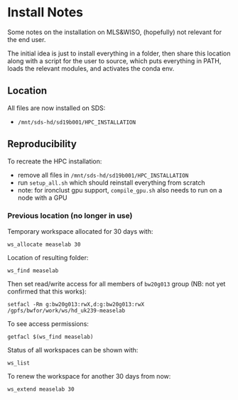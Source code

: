 # Install Notes

Some notes on the installation on MLS&WISO,
(hopefully) not relevant for the end user.

The initial idea is just to install everything in a folder,
then share this location along with a script for the user to source,
which puts everything in PATH, loads the relevant modules,
and activates the conda env.

## Location

All files are now installed on SDS:

- `/mnt/sds-hd/sd19b001/HPC_INSTALLATION`

## Reproducibility

To recreate the HPC installation:

- remove all files in `/mnt/sds-hd/sd19b001/HPC_INSTALLATION`
- run `setup_all.sh` which should reinstall everything from scratch
- note: for ironclust gpu support, `compile_gpu.sh` also needs to run on a node with a GPU

### Previous location (no longer in use)

Temporary workspace allocated for 30 days with:

```
ws_allocate measelab 30
```

Location of resulting folder:

```
ws_find measelab
```

Then set read/write access for all members of `bw20g013` group (NB: not yet confirmed that this works):

```
setfacl -Rm g:bw20g013:rwX,d:g:bw20g013:rwX /gpfs/bwfor/work/ws/hd_uk239-measelab

```

To see access permissions:

```
getfacl $(ws_find measelab)
```

Status of all workspaces can be shown with:

```
ws_list
```

To renew the workspace for another 30 days from now:

```
ws_extend measelab 30
```

